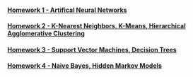 
#### [Homework 1 - Artifical Neural Networks](https://github.com/oonat/CENG499-Machine-Learning/tree/master/HW1%20-%20ANN)

#### [Homework 2 - K-Nearest Neighbors, K-Means, Hierarchical Agglomerative Clustering](https://github.com/oonat/CENG499-Machine-Learning/tree/master/HW2%20-%20KNN%2C%20KMEANS%2C%20HAC)

#### [Homework 3 - Support Vector Machines, Decision Trees](https://github.com/oonat/CENG499-Machine-Learning/tree/master/HW3%20-%20SVM%2C%20DECISION%20TREE)

#### [Homework 4 - Naive Bayes, Hidden Markov Models](https://github.com/oonat/CENG499-Machine-Learning/tree/master/HW4%20-%20NAIVE%20BAYES%2C%20HMM)
